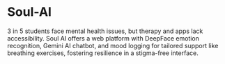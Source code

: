 # Soul-AI
3 in 5 students face mental health issues, but therapy and apps lack accessibility. Soul AI offers a web platform with DeepFace emotion recognition, Gemini AI chatbot, and mood logging for tailored support like breathing exercises, fostering resilience in a stigma-free interface. 
